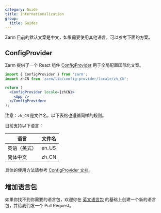 ```yaml
---
category: Guide
title: Internationalization
group:
  title: Guides
---
```


Zarm 目前的默认文案是中文，如果需要使用其他语言，可以参考下面的方案。

## ConfigProvider

Zarm 提供了一个 React 组件 [ConfigProvider](#/components/config-provider) 用于全局配置国际化文案。

```jsx | pure
import { ConfigProvider } from 'zarm';
import zhCN from 'zarm/lib/config-provider/locale/zh_CN';

return (
  <ConfigProvider locale={zhCN}>
    <App />
  </ConfigProvider>
);
```

注意：`zh_CN` 是文件名，以下表格也遵循同样的规则。

目前支持以下语言：

| 语言         | 文件名 |
| ------------ | ------ |
| 英语（美式） | en_US  |
| 简体中文     | zh_CN  |

具体的使用方法请参考 [ConfigProvider 文档](#/components/config-provider)。

## 增加语言包

如果你找不到你需要的语言包，欢迎你在 <a href="https://github.com/ZhongAnTech/zarm/blob/master/packages/zarm/src/config-provider/locale/en_US.tsx" target="_blank">英文语言包</a> 的基础上创建一个新的语言包，并给我们发一个 Pull Request。
